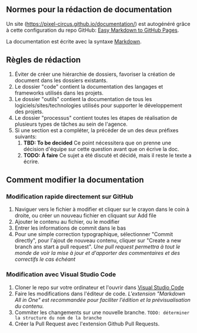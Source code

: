 ## Normes pour la rédaction de documentation

Un site (https://pixel-circus.github.io/documentation/) est autogénéré grâce à cette configuration du repo GitHub: [Easy Markdown to GitHub Pages](https://nicolas-van.github.io/easy-markdown-to-github-pages/).

La documentation est écrite avec la syntaxe [Markdown](https://github.com/adam-p/markdown-here/wiki/Markdown-Cheatsheet).

## Règles de rédaction

1. Éviter de créer une hiérarchie de dossiers, favoriser la création de document dans les dossiers existants.
2. Le dossier "code" contient la documentation des langages et frameworks utilisés dans les projets.
3. Le dossier "outils" contient la documentation de tous les logiciels/sites/technologies utilisés pour supporter le développement des projets.
4. Le dossier "processus" contient toutes les étapes de réalisation de plusieurs types de tâches au sein de l'agence.
5. Si une section est a compléter, la précéder de un des deux préfixes suivants:
   1. **TBD: To be decided**
   Ce point nécessitera que on prenne une décision d'équipe sur cette question avant que on écrive la doc.
   2. **TODO: À faire** 
   Ce sujet a été discuté et décidé, mais il reste le texte a écrire.

## Comment modifier la documentation

### Modification rapide directement sur GitHub

1. Naviguer vers le fichier à modifier et cliquer sur le crayon dans le coin à droite, ou créer un nouveau fichier en cliquant sur Add file
2. Ajouter le contenu au fichier, ou le modifier
3. Entrer les informations de commit dans le bas
4. Pour une simple correction typographique, sélectionner "Commit directly", pour l'ajout de nouveau contenu, cliquer sur "Create a new branch ans start a pull request". *Une pull request permettra à tout le monde de voir la mise à jour et d'apporter des commentaires et des correctifs le cas échéant*

### Modification avec Visual Studio Code

1. Cloner le repo sur votre ordinateur et l'ouvrir dans [Visual Studio Code](outils/visual-studio-code.md)
2. Faire les modifications dans l'éditeur de code. *L'extension "Markdown All in One" est recommandée pour faciliter l'édition et la prévisualisation du contenu.*
3. Commiter les changements sur une nouvelle branche. `TODO: déterminer la structure du nom de la branche`
4. Créer la Pull Request avec l'extension Github Pull Requests.

